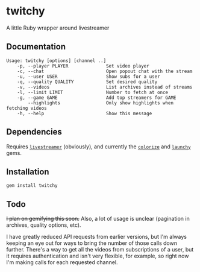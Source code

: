# twitchy

A little Ruby wrapper around livestreamer

## Documentation

```
Usage: twitchy [options] [channel ..]
    -p, --player PLAYER              Set video player
    -c, --chat                       Open popout chat with the stream
    -u, --user USER                  Show subs for a user
    -q, --quality QUALITY            Set desired quality
    -v, --videos                     List archives instead of streams
    -l, --limit LIMIT                Number to fetch at once
    -g, --game GAME                  Add top streamers for GAME
        --highlights                 Only show highlights when fetching videos
    -h, --help                       Show this message
```
## Dependencies

Requires [`livestreamer`](https://github.com/chrippa/livestreamer) (obviously), and currently the [`colorize`](https://github.com/fazibear/colorize) and [`launchy`](http://www.copiousfreetime.org/projects/launchy) gems.

## Installation

`gem install twitchy`

## Todo

~~I plan on gemifying this soon.~~ Also, a lot of usage is unclear (pagination in 
archives, quality options, etc).

I have greatly reduced API requests from earlier versions, but I'm always keeping an eye out for ways to bring the number of those calls down further. There's a way to get all the videos from subscriptions of a user, but it requires authentication and isn't very flexible, for example, so right now I'm making calls for each requested channel.
